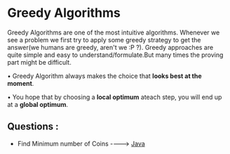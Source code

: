 # Greedy Algorithms 

Greedy Algorithms are one of the most intuitive algorithms. Whenever we see a problem we first try to apply some greedy strategy to get the answer(we humans are greedy, aren't we :P ?). Greedy approaches are quite simple and easy to understand/formulate.But many times the proving part might be difficult. 

• Greedy Algorithm always makes the choice that **looks best at the moment**. 

• You hope that by choosing a **local optimum** ateach step, you will end up at a **global optimum**. 

## Questions :
 * Find Minimum number of Coins ----> [Java](/Code/Java/greedyalgo.java)